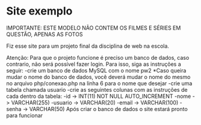 # Site exemplo
IMPORTANTE: ESTE MODELO NÃO CONTEM OS FILMES E SÉRIES EM QUESTÃO, APENAS AS FOTOS

Fiz esse site para um projeto final da disciplina de web na escola.


Atenção:
Para que o projeto funcione é preciso um banco de dados, caso contrario, não será possível fazer login.
Para isso, siga as instruções a seguir:
-crie um banco de dados MySQL com o nome pw2
  *Caso queira mudar o nome do banco de dados, você deverá mudar o nome do mesmo no arquivo php/conexao.php na linha 6 para o nome que desejar
-crie uma tabela chamada usuario
-crie as seguintes colunas com as instruções de cada dentro da tabela:
  -id -> INT(11) NOT NULL AUTO_INCREMENT
  -nome -> VARCHAR(255)
  -usuario -> VARCHAR(20)
  -email -> VARCHAR(100)
  -senha -> VARCHAR(50)
Após criar o banco de dados o site estará pronto para funcionar
